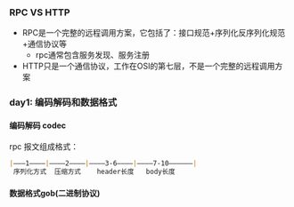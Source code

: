 ### RPC VS HTTP
+ RPC是一个完整的远程调用方案，它包括了：接口规范+序列化反序列化规范+通信协议等
  + rpc通常包含服务发现、服务注册
+ HTTP只是一个通信协议，工作在OSI的第七层，不是一个完整的远程调用方案

### day1: 编码解码和数据格式
#### 编码解码 codec
rpc 报文组成格式：
```markdown
|———1————|————2————|————3-6————|————7-10——————|
 序列化方式  压缩方式    header长度   body长度 
```

#### 数据格式gob(二进制协议)
